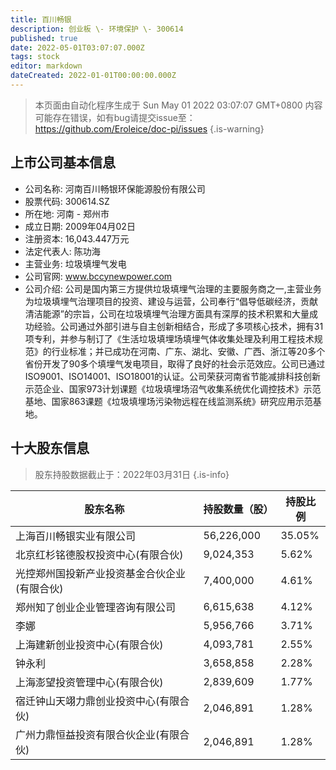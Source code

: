 ```yaml
---
title: 百川畅银
description: 创业板 \- 环境保护 \- 300614
published: true
date: 2022-05-01T03:07:07.000Z
tags: stock
editor: markdown
dateCreated: 2022-01-01T00:00:00.000Z
---
```


> 本页面由自动化程序生成于 Sun May 01 2022 03:07:07 GMT+0800
> 内容可能存在错误，如有bug请提交issue至：https://github.com/Eroleice/doc-pi/issues
{.is-warning}

## 上市公司基本信息
- 公司名称: 河南百川畅银环保能源股份有限公司
- 股票代码: 300614.SZ
- 所在地: 河南 - 郑州市
- 成立日期: 2009年04月02日
- 注册资本: 16,043.447万元
- 法定代表人: 陈功海
- 主营业务: 垃圾填埋气发电
- 公司官网: www.bccynewpower.com
- 公司介绍: 公司是国内第三方提供垃圾填埋气治理的主要服务商之一,主营业务为垃圾填埋气治理项目的投资、建设与运营，公司奉行“倡导低碳经济，贡献清洁能源”的宗旨，公司在垃圾填埋气治理方面具有深厚的技术积累和大量成功经验。公司通过外部引进与自主创新相结合，形成了多项核心技术，拥有31项专利，并参与制订了《生活垃圾填埋场填埋气体收集处理及利用工程技术规范》的行业标准；并已成功在河南、广东、湖北、安徽、广西、浙江等20多个省份开发了90多个填埋气发电项目，取得了良好的社会示范效应。公司已通过ISO9001、ISO14001、ISO18001的认证。公司荣获河南省节能减排科技创新示范企业、国家973计划课题《垃圾填埋场沼气收集系统优化调控技术》示范基地、国家863课题《垃圾填埋场污染物远程在线监测系统》研究应用示范基地。


## 十大股东信息
> 股东持股数据截止于：2022年03月31日
{.is-info}

| 股东名称 | 持股数量（股） | 持股比例 |
| --- | --- | --- |
| 上海百川畅银实业有限公司 | 56,226,000 | 35.05% |
| 北京红杉铭德股权投资中心(有限合伙) | 9,024,353 | 5.62% |
| 光控郑州国投新产业投资基金合伙企业(有限合伙) | 7,400,000 | 4.61% |
| 郑州知了创业企业管理咨询有限公司 | 6,615,638 | 4.12% |
| 李娜 | 5,956,766 | 3.71% |
| 上海建新创业投资中心(有限合伙) | 4,093,781 | 2.55% |
| 钟永利 | 3,658,858 | 2.28% |
| 上海澎望投资管理中心(有限合伙) | 2,839,609 | 1.77% |
| 宿迁钟山天翊力鼎创业投资中心(有限合伙) | 2,046,891 | 1.28% |
| 广州力鼎恒益投资有限合伙企业(有限合伙) | 2,046,891 | 1.28% |




